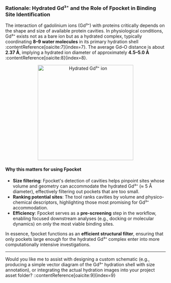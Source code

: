 ### Rationale: Hydrated Gd³⁺ and the Role of Fpocket in Binding Site Identification

The interaction of gadolinium ions (Gd³⁺) with proteins critically depends on the shape and size of available protein cavities. In physiological conditions, Gd³⁺ exists not as a bare ion but as a hydrated complex, typically coordinating **8–9 water molecules** in its primary hydration shell :contentReference[oaicite:7]{index=7}. The average Gd–O distance is about **2.37 Å**, implying a hydrated ion diameter of approximately **4.5–5.0 Å** :contentReference[oaicite:8]{index=8}.

<p align="center">
  <!-- Replace these paths with your own images in docs/images -->
  <img src="docs/images/gd3_hydrate_schematic.png" alt="Hydrated Gd³⁺ ion" width="300"/>
</p>

#### Why this matters for using Fpocket

- **Size filtering**: Fpocket's detection of cavities helps pinpoint sites whose volume and geometry can accommodate the hydrated Gd³⁺ (≈ 5 Å diameter), effectively filtering out pockets that are too small.
- **Ranking potential sites**: The tool ranks cavities by volume and physico-chemical descriptors, highlighting those most promising for Gd³⁺ accommodation.
- **Efficiency**: Fpocket serves as a **pre-screening** step in the workflow, enabling focused downstream analyses (e.g., docking or molecular dynamics) on only the most viable binding sites.

In essence, fpocket functions as an **efficient structural filter**, ensuring that only pockets large enough for the hydrated Gd³⁺ complex enter into more computationally intensive investigations.

---

Would you like me to assist with designing a custom schematic (e.g., producing a simple vector diagram of the Gd³⁺ hydration shell with size annotation), or integrating the actual hydration images into your project asset folder?
::contentReference[oaicite:9]{index=9}
